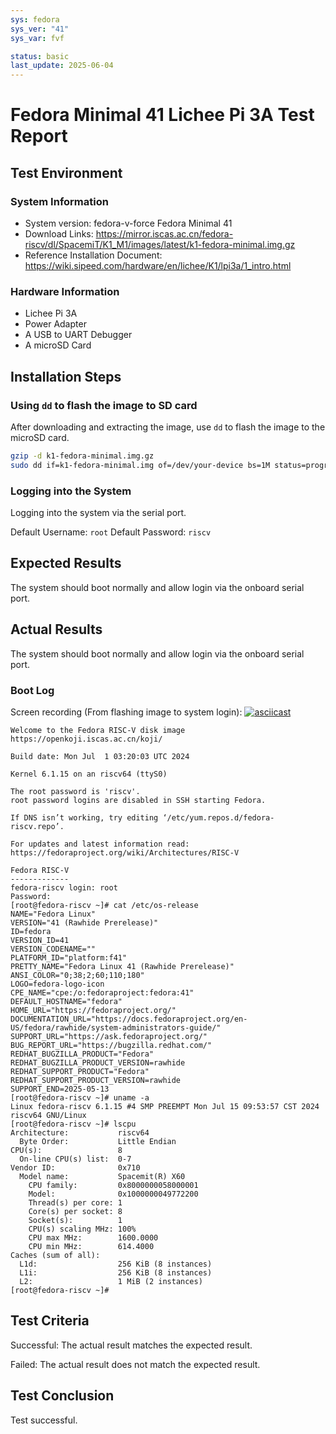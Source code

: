 ```yaml
---
sys: fedora
sys_ver: "41"
sys_var: fvf

status: basic
last_update: 2025-06-04
---
```


# Fedora Minimal 41 Lichee Pi 3A Test Report

## Test Environment

### System Information

- System version: fedora-v-force Fedora Minimal 41
- Download Links: https://mirror.iscas.ac.cn/fedora-riscv/dl/SpacemiT/K1_M1/images/latest/k1-fedora-minimal.img.gz
- Reference Installation Document: https://wiki.sipeed.com/hardware/en/lichee/K1/lpi3a/1_intro.html

### Hardware Information

- Lichee Pi 3A
- Power Adapter
- A USB to UART Debugger
- A microSD Card

## Installation Steps

### Using `dd` to flash the image to SD card

After downloading and extracting the image, use `dd` to flash the image to the microSD card.

```bash
gzip -d k1-fedora-minimal.img.gz
sudo dd if=k1-fedora-minimal.img of=/dev/your-device bs=1M status=progress oflag=dsync
```

### Logging into the System

Logging into the system via the serial port.

Default Username: `root`
Default Password: `riscv`

## Expected Results

The system should boot normally and allow login via the onboard serial port.

## Actual Results

The system should boot normally and allow login via the onboard serial port.

### Boot Log

Screen recording (From flashing image to system login):
[![asciicast](https://asciinema.org/a/xXecoLrIq2cKdvmbVfMWDzJYU.svg)](https://asciinema.org/a/xXecoLrIq2cKdvmbVfMWDzJYU)

```log
Welcome to the Fedora RISC-V disk image
https://openkoji.iscas.ac.cn/koji/

Build date: Mon Jul  1 03:20:03 UTC 2024

Kernel 6.1.15 on an riscv64 (ttyS0)

The root password is 'riscv'.
root password logins are disabled in SSH starting Fedora.

If DNS isn’t working, try editing ‘/etc/yum.repos.d/fedora-riscv.repo’.

For updates and latest information read:
https://fedoraproject.org/wiki/Architectures/RISC-V

Fedora RISC-V
-------------
fedora-riscv login: root
Password: 
[root@fedora-riscv ~]# cat /etc/os-release 
NAME="Fedora Linux"
VERSION="41 (Rawhide Prerelease)"
ID=fedora
VERSION_ID=41
VERSION_CODENAME=""
PLATFORM_ID="platform:f41"
PRETTY_NAME="Fedora Linux 41 (Rawhide Prerelease)"
ANSI_COLOR="0;38;2;60;110;180"
LOGO=fedora-logo-icon
CPE_NAME="cpe:/o:fedoraproject:fedora:41"
DEFAULT_HOSTNAME="fedora"
HOME_URL="https://fedoraproject.org/"
DOCUMENTATION_URL="https://docs.fedoraproject.org/en-US/fedora/rawhide/system-administrators-guide/"
SUPPORT_URL="https://ask.fedoraproject.org/"
BUG_REPORT_URL="https://bugzilla.redhat.com/"
REDHAT_BUGZILLA_PRODUCT="Fedora"
REDHAT_BUGZILLA_PRODUCT_VERSION=rawhide
REDHAT_SUPPORT_PRODUCT="Fedora"
REDHAT_SUPPORT_PRODUCT_VERSION=rawhide
SUPPORT_END=2025-05-13
[root@fedora-riscv ~]# uname -a
Linux fedora-riscv 6.1.15 #4 SMP PREEMPT Mon Jul 15 09:53:57 CST 2024 riscv64 GNU/Linux
[root@fedora-riscv ~]# lscpu
Architecture:           riscv64
  Byte Order:           Little Endian
CPU(s):                 8
  On-line CPU(s) list:  0-7
Vendor ID:              0x710
  Model name:           Spacemit(R) X60
    CPU family:         0x8000000058000001
    Model:              0x1000000049772200
    Thread(s) per core: 1
    Core(s) per socket: 8
    Socket(s):          1
    CPU(s) scaling MHz: 100%
    CPU max MHz:        1600.0000
    CPU min MHz:        614.4000
Caches (sum of all):    
  L1d:                  256 KiB (8 instances)
  L1i:                  256 KiB (8 instances)
  L2:                   1 MiB (2 instances)
[root@fedora-riscv ~]# 
```

## Test Criteria

Successful: The actual result matches the expected result.

Failed: The actual result does not match the expected result.

## Test Conclusion

Test successful.